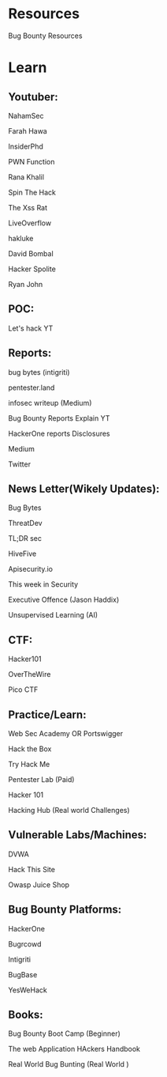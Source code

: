 # Resources
Bug Bounty Resources 
# Learn

## Youtuber:

NahamSec

Farah Hawa

InsiderPhd

PWN Function

Rana Khalil

Spin The Hack

The Xss Rat

LiveOverflow

hakluke

David Bombal

Hacker Spolite

Ryan John

## POC:

Let's hack YT

## Reports:

bug bytes (intigriti)

pentester.land

infosec writeup (Medium)

Bug Bounty Reports Explain YT

HackerOne reports Disclosures

Medium

Twitter

## News Letter(Wikely Updates):

Bug Bytes

ThreatDev

TL;DR sec

HiveFive

Apisecurity.io

This week in Security

Executive Offence (Jason Haddix)

Unsupervised Learning (AI)

## CTF:

Hacker101

OverTheWire

Pico CTF

## Practice/Learn:

Web Sec Academy OR Portswigger

Hack the Box

Try Hack Me

Pentester Lab (Paid)

Hacker 101

Hacking Hub (Real world Challenges)

## Vulnerable Labs/Machines:

DVWA

Hack This Site

Owasp Juice Shop

## Bug Bounty Platforms:

HackerOne

Bugrcowd

Intigriti

BugBase

YesWeHack

## Books:

Bug Bounty Boot Camp (Beginner)

The web Application HAckers Handbook

Real World Bug Bunting (Real World )
